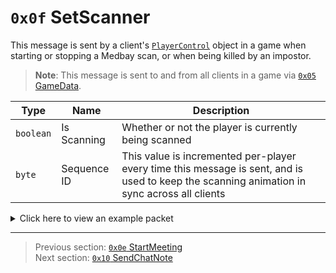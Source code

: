 # `0x0f` SetScanner

This message is sent by a client's [`PlayerControl`](../05_innernetobject_types/04_playercontrol.md) object in a game when starting or stopping a Medbay scan, or when being killed by an impostor.

> **Note**: This message is sent to and from all clients in a game via [`0x05` GameData](../02_root_message_types/05_gamedata.md).

| Type | Name | Description |
| --- | --- | --- |
| `boolean` | Is Scanning | Whether or not the player is currently being scanned |
| `byte` | Sequence ID | This value is incremented per-player every time this message is sent, and is used to keep the scanning animation in sync across all clients |

<details>
    <summary>Click here to view an example packet</summary>

```
01              # Reliable packet
0036            # Nonce
0c0005          # Hazel message (tag of 0x05 = GameData)
    d3503f8a    # Game ID: -1975562029 (REDSUS)
    050002      # Hazel message (tag of 0x02 = R{C})
        bf01    # Sender (PlayerControl) Net ID: 191
        0f      # RPC Call ID: 15 (SetScanner)
        00      # Is Scanning: False
        01      # Count: 1
```
</details>

---

> Previous section: [`0x0e` StartMeeting](14_startmeeting.md)<br>
> Next section: [`0x10` SendChatNote](16_sendchatnote.md)

